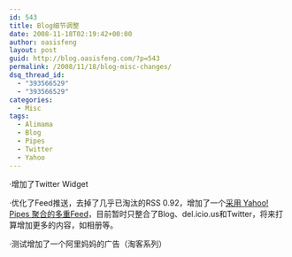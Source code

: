 ```yaml
---
id: 543
title: Blog细节调整
date: 2008-11-18T02:19:42+00:00
author: oasisfeng
layout: post
guid: http://blog.oasisfeng.com/?p=543
permalink: /2008/11/18/blog-misc-changes/
dsq_thread_id:
  - "393566529"
  - "393566529"
categories:
  - Misc
tags:
  - Alimama
  - Blog
  - Pipes
  - Twitter
  - Yahoo
---
```

·增加了Twitter Widget
  
·优化了Feed推送，去掉了几乎已淘汰的RSS 0.92，增加了一个[采用 Yahoo! Pipes 聚合的多重Feed](http://pipes.yahoo.com/pipes/pipe.run?_id=Wl87zzHw2xG0iCtBJhOy0Q&_render=rss)，目前暂时只整合了Blog、del.icio.us和Twitter，将来打算增加更多的内容，如相册等。
  
·测试增加了一个阿里妈妈的广告（淘客系列）
